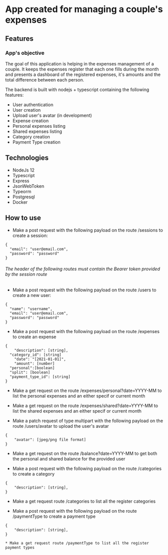 
# App created for managing a couple's expenses

## Features

### App's objective

The goal of this application is helping in the expenses management of a couple. It keeps the expenses register that each one fills during the month and presents a dashboard of the registered expenses, it's amounts and the total difference between each person.


 The backend is built with nodejs + typescript containing the following features:

* User authentication
* User creation
* Upload user's avatar (in development)
* Expense creation
* Personal expenses listing
* Shared expenses listing
* Category creation
* Payment Type creation

## Technologies

* NodeJs 12
* Typescript
* Express
* JsonWebToken
* Typeorm
* Postgresql
* Docker

## How to use

* Make a post request with the following payload on the route /sessions to create a session:
```
{
  "email": "user@email.com",
  "password": "password"
}
```

###### The header of the following routes must contain the Bearer token provided by the session route

* Make a post request with the following payload on the route /users to create a new user:
```
{
  "name": "username",
  "email": "user@email.com",
  "password": "password"
}
```

* Make a post request with the following payload on the route /expenses to create an expense

```
{
	"description": [string],
  "category_id": [string]
	"date": "[2021-01-01]",
	"amount": [number]
  "personal":[boolean]
  "split": [boolean]
  "payment_type_id": [string]
}
```

* Make a get request on the route /expenses/personal?date=YYYY-MM to list the personal expenses and an either specif or current month

* Make a get request on the route /expenses/shared?date=YYYY-MM to list the shared expenses and an either specif or current month

* Make a patch request of type multipart with the following payload on the route /users/avatar to upload the user's avatar

```
{
	"avatar": [jpeg/png file format]
}

```
* Make a get request on the route /balance?date=YYYY-MM to get both the personal and shared balance for the provided user

* Make a post request with the following payload on the route /categories to create a category

```
{
	"description": [string],
}
```

* Make a get request route /categories to list all the register categories

* Make a post request with the following payload on the route /paymentType to create a payment type

```
{
	"description": [string],
}

* Make a get request route /paymentType to list all the register payment types
